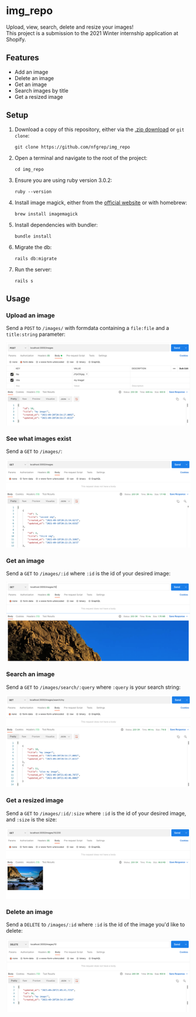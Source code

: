 # img_repo

Upload, view, search, delete and resize your images!  
This project is a submission to the 2021 Winter internship application at Shopify.

## Features

- Add an image
- Delete an image
- Get an image
- Search images by title
- Get a resized image

## Setup

1. Download a copy of this repository, either via the [.zip download](https://github.com/nfgrep/img_repo/archive/refs/heads/main.zip) or `git clone`:

   ```
   git clone https://github.com/nfgrep/img_repo
   ```

2. Open a terminal and navigate to the root of the project:

   ```
   cd img_repo
   ```

3. Ensure you are using ruby version 3.0.2:

   ```
   ruby --version
   ```

4. Install image magick, either from the [official website](https://imagemagick.org/script/download.php) or with homebrew:

   ```
   brew install imagemagick
   ```

5. Install dependencies with bundler:

   ```
   bundle install
   ```

6. Migrate the db:

   ```
   rails db:migrate
   ```

7. Run the server:
   ```
   rails s
   ```

## Usage

### Upload an image

Send a `POST` to `/images/` with formdata containing a `file:file` and a `title:string` parameter:

![](demo-img/upload.png)

### See what images exist

Send a `GET` to `/images/`:

![](demo-img/view-all.png)

### Get an image

Send a `GET` to `/images/:id` where `:id` is the id of your desired image:

![](demo-img/view.png)

### Search an image

Send a `GET` to `/images/search/:query` where `:query` is your search string:

![](demo-img/search.png)

### Get a resized image

Send a `GET` to `/images/:id/:size` where `:id` is the id of your desired image, and `:size` is the size:

![](demo-img/resize.png)

### Delete an image

Send a `DELETE` to `/images/:id` where `:id` is the id of the image you'd like to delete:

![](demo-img/delete.png)
